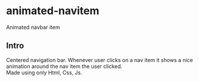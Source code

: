 # animated-navitem
Animated navbar item

## Intro
Centered navigation bar. Whenever user clicks on a nav item it shows a nice animation around the nav item the user clicked.<br>
Made using only Html, Css, Js.
